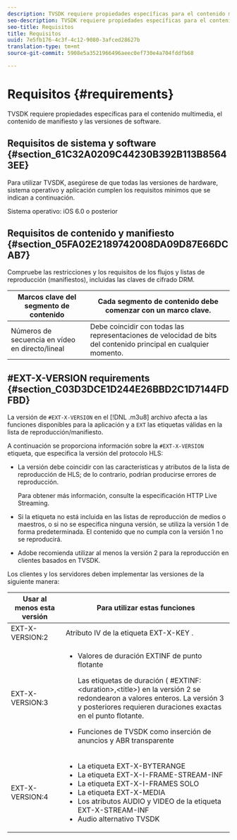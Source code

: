 ```yaml
---
description: TVSDK requiere propiedades específicas para el contenido multimedia, el contenido de manifiesto y las versiones de software.
seo-description: TVSDK requiere propiedades específicas para el contenido multimedia, el contenido de manifiesto y las versiones de software.
seo-title: Requisitos
title: Requisitos
uuid: 7e5fb176-4c3f-4c12-9080-3afced28627b
translation-type: tm+mt
source-git-commit: 5908e5a3521966496aeec0ef730e4a704fddfb68

---
```



# Requisitos {#requirements}

TVSDK requiere propiedades específicas para el contenido multimedia, el contenido de manifiesto y las versiones de software.

## Requisitos de sistema y software {#section_61C32A0209C44230B392B113B85643EE}

Para utilizar TVSDK, asegúrese de que todas las versiones de hardware, sistema operativo y aplicación cumplen los requisitos mínimos que se indican a continuación.

Sistema operativo: iOS 6.0 o posterior

## Requisitos de contenido y manifiesto {#section_05FA02E2189742008DA09D87E66DCAB7}

Compruebe las restricciones y los requisitos de los flujos y listas de reproducción (manifiestos), incluidas las claves de cifrado DRM.

| Marcos clave del segmento de contenido | Cada segmento de contenido debe comenzar con un marco clave. |
|---|---|
| Números de secuencia en vídeo en directo/lineal | Debe coincidir con todas las representaciones de velocidad de bits del contenido principal en cualquier momento. |

## #EXT-X-VERSION requirements {#section_C03D3DCE1D244E26BBD2C1D7144FDFBD}

La versión de `#EXT-X-VERSION` en el [!DNL .m3u8] archivo afecta a las funciones disponibles para la aplicación y a `EXT` las etiquetas válidas en la lista de reproducción/manifiesto.

A continuación se proporciona información sobre la `#EXT-X-VERSION` etiqueta, que especifica la versión del protocolo HLS:

* La versión debe coincidir con las características y atributos de la lista de reproducción de HLS; de lo contrario, podrían producirse errores de reproducción.

   Para obtener más información, consulte la especificación [](https://datatracker.ietf.org/doc/draft-pantos-http-live-streaming/?include_text=1)HTTP Live Streaming.
* Si la etiqueta no está incluida en las listas de reproducción de medios o maestros, o si no se especifica ninguna versión, se utiliza la versión 1 de forma predeterminada. El contenido que no cumpla con la versión 1 no se reproducirá.
* Adobe recomienda utilizar al menos la versión 2 para la reproducción en clientes basados en TVSDK.

Los clientes y los servidores deben implementar las versiones de la siguiente manera:

<table id="table_62EB98EDD9DE49EC84CB1C7D59BC40E6"> 
 <thead> 
  <tr> 
   <th colname="1" class="entry"> Usar al menos esta versión </th> 
   <th colname="2" class="entry"> Para utilizar estas funciones </th> 
  </tr> 
 </thead>
 <tbody> 
  <tr> 
   <td colname="1"> <span class="codeph"> EXT-X-VERSION:2 </span> </td> 
   <td colname="2"> Atributo IV de la <span class="codeph"> etiqueta EXT-X-KEY </span> . </td> 
  </tr> 
  <tr> 
   <td colname="1"> <span class="codeph"> EXT-X-VERSION:3 </span> </td> 
   <td colname="2"> 
    <ul id="ul_C9500D3F934848639C204BF248F139FF"> 
     <li id="li_535A7E3FABCB46FE872A7EA5DE2A1784">Valores de duración <span class="codeph"> EXTINF de punto flotante </span> <p>Las etiquetas de duración ( <span class="codeph"> #EXTINF: </span>&lt;duration&gt;,&lt;title&gt;) en la versión 2 se redondearon a valores enteros. La versión 3 y posteriores requieren duraciones exactas en el punto flotante. </p> </li> 
     <li id="li_8DF5E91F1D5D4E19894595E1FE0A5EDE"> Funciones de TVSDK como inserción de anuncios y ABR transparente </li> 
    </ul> </td> 
  </tr> 
  <tr> 
   <td colname="1"> <p> <span class="codeph"> EXT-X-VERSION:4 </span> </p> </td> 
   <td colname="2"> <p> 
     <ul id="ul_99E24D013E3141308B5A57446A9B8033"> 
      <li id="li_F36E65ADD2CA451C82FF18DBD5667927">La <span class="codeph"> etiqueta EXT-X-BYTERANGE </span> </li> 
      <li id="li_8C653168A7B84D11AC233E7548A8D2EF">La <span class="codeph"> etiqueta EXT-X-I-FRAME-STREAM-INF </span> </li> 
      <li id="li_2922B34717CB4F6189068529CDBE6D10">La <span class="codeph"> etiqueta EXT-X-I-FRAMES SOLO </span> </li> 
      <li id="li_D015D78E217641D7867EB509E9F9EEE2">La <span class="codeph"> etiqueta EXT-X-MEDIA </span> </li> 
      <li id="li_CA068EA381984F5497FE67617CA8BB34">Los <span class="codeph"> atributos AUDIO </span> y <span class="codeph"> VIDEO </span> de la etiqueta <span class="codeph"> EXT-X-STREAM-INF </span> </li> 
      <li id="li_EE78CC7D194A4EB2897F9AE8E4B081B8"> Audio alternativo TVSDK </li> 
     </ul> </p> </td> 
  </tr> 
 </tbody> 
</table>

